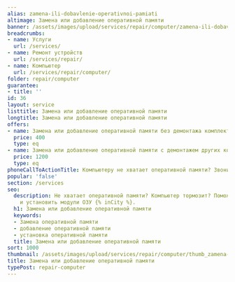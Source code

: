 ```yaml
---
alias: zamena-ili-dobavlenie-operativnoi-pamiati
altimage: Замена или добавление оперативной памяти
banner: /assets/images/upload/services/repair/computer/zamena-ili-dobavlenie-operativnoi-pamiati.jpg
breadcrumbs:
- name: Услуги
  url: /services/
- name: Ремонт устройств
  url: /services/repair/
- name: Компьютер
  url: /services/repair/computer/
folder: repair/computer
guarantee:
- title: ''
id: 36
layout: service
listtitle: Замена или добавление оперативной памяти
longtitle: Замена или добавление оперативной памяти
offers:
- name: Замена или добавление оперативной памяти без демонтажа комплектующих
  price: 400
  type: eq
- name: Замена или добавление оперативной памяти с демонтажем других комплектующих
  price: 1200
  type: eq
phoneCallToActionTitle: Компьютеру не хватает оперативной памяти? Звоните!
popular: 'false'
section: /services
seo:
  description: Не хватает оперативной памяти? Компьютер тормозит? Поможем подобрать
    и установить модули ОЗУ {% inCity %}.
  h1: Замена или добавление оперативной памяти
  keywords:
  - Замена оперативной памяти
  - добавление оперативной памяти
  - установка оперативной памяти
  title: Замена или добавление оперативной памяти
sort: 1000
thumbnail: /assets/images/upload/services/repair/computer/thumb_zamena-ili-dobavlenie-operativnoi-pamiati.jpg
title: Замена или добавление оперативной памяти
typePost: repair-computer
---
```


